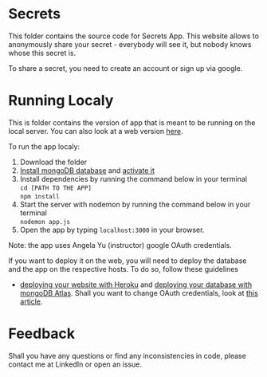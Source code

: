 # Secrets
This folder contains the source code for Secrets App. This website allows to anonymously share your secret - everybody will see it, but nobody knows whose this secret is.  

To share a secret, you need to create an account or sign up via google. 

# Running Localy
This is folder contains the version of app that is meant to be running on the local server. You can also look at a web version [here](https://secrets-udemy.herokuapp.com/).

To run the app localy:
1. Download the folder
2. [Install mongoDB database]() and [activate it]()
3. Install dependencies by running the command below in your terminal  
  `cd [PATH TO THE APP]`  
  `npm install`
4. Start the server with nodemon by running the command below in your terminal  
  `nodemon app.js `
5. Open the app by typing `localhost:3000` in your browser.  


Note: the app uses Angela Yu (instructor) google OAuth credentials.

If you want to deploy it on the web, you will need to deploy the database and the app on the respective hosts. To do so, follow these guidelines
- [deploying your website with Heroku]() and [deploying your database with mongoDB Atlas](). Shall you want to change OAuth credentials, look at [this article]().

# Feedback
Shall you have any questions or find any inconsistencies in code, please contact me at LinkedIn or open an issue.

